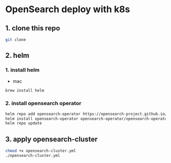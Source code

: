 # OpenSearch deploy with k8s
## 1. clone this repo
```bash
git clone
```

## 2. helm
### 1. install helm
- mac
```bash
brew install helm
```

### 2. install opensearch operator
```bash
helm repo add opensearch-operator https://opensearch-project.github.io/opensearch-k8s-operator/
helm install opensearch-operator opensearch-operator/opensearch-operator
helm repo update
```

## 3. apply opensearch-cluster
```bash
chmod +x opensearch-cluster.yml
./opensearch-cluster.yml
```

